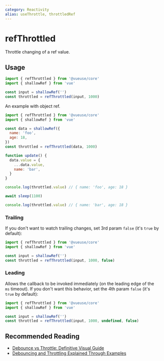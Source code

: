 ```yaml
---
category: Reactivity
alias: useThrottle, throttledRef
---
```


# refThrottled

Throttle changing of a ref value.

## Usage

```js
import { refThrottled } from '@vueuse/core'
import { shallowRef } from 'vue'

const input = shallowRef('')
const throttled = refThrottled(input, 1000)
```

An example with object ref.

```js {5}
import { refThrottled } from '@vueuse/core'
import { shallowRef } from 'vue'

const data = shallowRef({
  name: 'foo',
  age: 18,
})
const throttled = refThrottled(data, 1000)

function update() {
  data.value = {
    ...data.value,
    name: 'bar',
  }
}

console.log(throttled.value) // { name: 'foo', age: 18 }

await sleep(1100)

console.log(throttled.value) // { name: 'bar', age: 18 }
```

### Trailing

If you don't want to watch trailing changes, set 3rd param `false` (it's `true` by default):

```js
import { refThrottled } from '@vueuse/core'
import { shallowRef } from 'vue'

const input = shallowRef('')
const throttled = refThrottled(input, 1000, false)
```

### Leading

Allows the callback to be invoked immediately (on the leading edge of the `ms` timeout). If you don't want this behavior, set the 4th param `false` (it's `true` by default):

```js
import { refThrottled } from '@vueuse/core'
import { shallowRef } from 'vue'

const input = shallowRef('')
const throttled = refThrottled(input, 1000, undefined, false)
```

## Recommended Reading

- [Debounce vs Throttle: Definitive Visual Guide](https://kettanaito.com/blog/debounce-vs-throttle)
- [Debouncing and Throttling Explained Through Examples](https://css-tricks.com/debouncing-throttling-explained-examples/)

